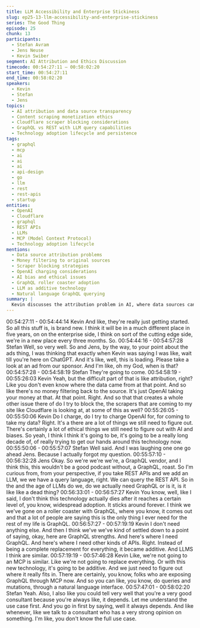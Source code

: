 ```yaml
---
title: LLM Accessibility and Enterprise Stickiness
slug: ep25-13-llm-accessibility-and-enterprise-stickiness
series: The Good Thing
episode: 25
chunk: 13
participants:
  - Stefan Avram
  - Jens Neuse
  - Kevin Swiber
segment: AI Attribution and Ethics Discussion
timecode: 00:54:27:11 – 00:58:02:20
start_time: 00:54:27:11
end_time: 00:58:02:20
speakers:
  - Kevin
  - Stefan
  - Jens
topics:
  - AI attribution and data source transparency
  - Content scraping monetization ethics
  - Cloudflare scraper blocking considerations
  - GraphQL vs REST with LLM query capabilities
  - Technology adoption lifecycle and persistence
tags:
  - graphql
  - mcp
  - ai
  - ai
  - ai
  - api-design
  - go
  - llm
  - rest
  - rest-apis
  - startup
entities:
  - OpenAI
  - Cloudflare
  - graphql
  - REST APIs
  - LLMs
  - MCP (Model Context Protocol)
  - Technology adoption lifecycle
mentions:
  - Data source attribution problems
  - Money filtering to original sources
  - Scraper blocking strategies
  - OpenAI charging considerations
  - AI bias and ethical issues
  - GraphQL roller coaster adoption
  - LLM as additive technology
  - Natural language GraphQL querying
summary: |
  Kevin discusses the attribution problem in AI, where data sources can't be traced back for revenue sharing, leading OpenAI to capture all advertising revenue. This raises ethical questions about scraper blocking and charging AI companies for data access. The conversation shifts to GraphQL's future with LLMs, where Kevin explains that GraphQL won't be replaced but will become additive, similar to how MCP complements rather than replaces existing technologies. He notes that GraphQL can now be queried through natural language interfaces via MCP.
---
```


00:54:27:11 - 00:54:44:14
Kevin
And like, they're really just getting started. So all this stuff is, is brand new. I think it will be in a
much different place in five years, on on the enterprise side, I think on sort of the cutting edge
side, we're in a new place every three months. So.
00:54:44:16 - 00:54:57:28
Stefan
Well, so very well. So and Jens, by the way, to your point about the ads thing, I was thinking that
exactly when Kevin was saying I was like, wait till you're here on ChatGPT. And it's like, well,
this is loading. Please take a look at an ad from our sponsor. And I'm like, oh my God, when is
that?
00:54:57:28 - 00:54:58:19
Stefan
They're going to come.
00:54:58:19 - 00:55:26:03
Kevin
Yeah, but the difficult part of that is like attribution, right? Like you don't even know where the
data came from at that point. And so like there's no money filtering back to the source. It's just
OpenAI taking your money at that. At that point. Right. And so that that creates a whole other
issue there of do I try to block the, the scrapers that are coming to my site like Cloudflare is
looking at, at some of this as well?
00:55:26:05 - 00:55:50:06
Kevin
Do I charge, do I try to charge OpenAI for, for coming to take my data? Right. It's a there are a
lot of things we still need to figure out. There's certainly a lot of ethical things we still need to
figure out with AI and biases. So yeah, I think I think it's going to be, it's going to be a really long
decade of, of really trying to get our hands around this technology now.
00:55:50:06 - 00:55:57:07
Stefan
Well said. And I was laughing one one go ahead Jens. Because I actually forgot my question.
00:55:57:10 - 00:56:32:28
Jens
Okay. So we're we're we're, a GraphQL vendor, and I think this, this wouldn't be a good podcast
without, a GraphQL, roast. So I'm curious from, from your perspective, if you take REST APIs
and we add an LLM, we we have a query language, right. We can query the REST API. So in
the and the age of LLMs do we, do we actually need GraphQL or is it, is it like like a dead thing?
00:56:33:01 - 00:56:57:27
Kevin
You know, well, like I said, I don't think this technology actually dies after it reaches a certain
level of, you know, widespread adoption. It sticks around forever. I think we we've gone on a
roller coaster with GraphQL, where you know, it comes out and that a lot of people are saying
this is the only thing I ever need for the rest of my life is GraphQL.
00:56:57:27 - 00:57:19:19
Kevin
I don't need anything else. And then I think we've we've kind of settled down to a point of saying,
okay, here are GraphQL strengths. And here's where I need GraphQL. And here's where I need
other kinds of APIs. Right. Instead of being a complete replacement for everything, it became
additive. And LLMS I think are similar.
00:57:19:19 - 00:57:46:28
Kevin
Like, we're not going to an MCP is similar. Like we're not going to replace everything. Or with
this new technology, it's going to be additive. And we just need to figure out where it really fits in.
There are certainly, you know, folks who are exposing GraphQL through MCP now. And so you
can like, you know, do queries and mutations, through a natural language interface.
00:57:47:01 - 00:58:02:20
Stefan
Yeah. Also, I also like you could tell very well that you're a very good consultant because you're
always like, it depends. Let me understand the use case first. And you go in first by saying, well
it always depends. And like whenever, like we talk to a consultant who has a very strong opinion
on something. I'm like, you don't know the full use case.